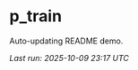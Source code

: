 # p_train

Auto-updating README demo.

<!--START_SECTION:status-->
_Last run: 2025-10-09 23:17 UTC_
<!--END_SECTION:status-->






























































































































































































































































































































































































































































































































































































































































































































































































































































































































































































































































































































































































